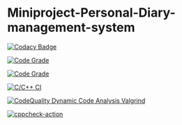 # Miniproject-Personal-Diary-management-system
[![Codacy Badge](https://app.codacy.com/project/badge/Grade/782ef47191474569b5a04bd1f28dfc8f)](https://www.codacy.com/gh/ChaitraBS-1999/Miniproject-Personal-Diary-management-system/dashboard?utm_source=github.com&amp;utm_medium=referral&amp;utm_content=ChaitraBS-1999/Miniproject-Personal-Diary-management-system&amp;utm_campaign=Badge_Grade)

[![Code Grade](https://www.code-inspector.com/project/28054/score/svg)](https://www.code-inspector.com)

[![Code Grade](https://www.code-inspector.com/project/28054/status/svg)](https://www.code-inspector.com)

[![C/C++ CI](https://github.com/ChaitraBS-1999/Miniproject-Personal-Diary-management-system/actions/workflows/c-build.yml/badge.svg)](https://github.com/ChaitraBS-1999/Miniproject-Personal-Diary-management-system/actions/workflows/c-build.yml)



[![CodeQuality Dynamic Code Analysis Valgrind](https://github.com/ChaitraBS-1999/Miniproject-Personal-Diary-management-system/actions/workflows/Valgrind.yml/badge.svg)](https://github.com/ChaitraBS-1999/Miniproject-Personal-Diary-management-system/actions/workflows/Valgrind.yml)


[![cppcheck-action](https://github.com/ChaitraBS-1999/Miniproject-Personal-Diary-management-system/actions/workflows/cppcheck.yml/badge.svg)](https://github.com/ChaitraBS-1999/Miniproject-Personal-Diary-management-system/actions/workflows/cppcheck.yml)
